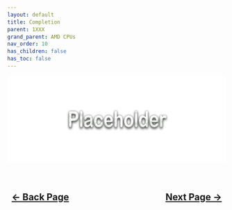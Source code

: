 ```yaml
---
layout: default
title: Completion
parent: 1XXX
grand_parent: AMD CPUs
nav_order: 10
has_children: false
has_toc: false
---
```


<style>
  .navigation-container {
    display: flex;
    justify-content: space-between;
    align-items: center;
    width: 100%;
  }
  
  .nav-button {
    margin: 10px;
  }

  .section-title{
    text-align: center
  }

  .key-title{
    text-align: left
  }
</style>

<p align="center">
  <img width="650" height="200" src="../../../../assets/Header-Placeholder.png">
</p>

<h2 align="center">
  <br>
  <div class="navigation-container">
    <a class="nav-button" href="../09-UEFI/">&larr; Back Page</a>
    <a class="nav-button" href="../../../../osinstall/01-PlanningInstallDisk/">Next Page &rarr;</a>
  </div>
  <br>
</h2>
